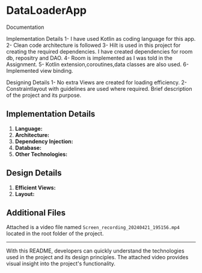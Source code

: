 # DataLoaderApp

Documentation

Implementation Details
1- I have used Kotlin as coding language for this app.
2- Clean code architecture is followed
3- Hilt is used in this project for creating the required dependencies. I have created dependencies for room db, repositry and DAO.
4- Room is implemented as I was told in the Assignment.
5- Kotlin extension,coroutines,data classes are also used.
6- Implemented view binding.

Designing Details
1- No extra Views are created for loading efficiency.
2- Constraintlayout with guidelines are used where required.
Brief description of the project and its purpose.

## Implementation Details

1. **Language:** 
2. **Architecture:** 
3. **Dependency Injection:** 
4. **Database:** 
5. **Other Technologies:** 

## Design Details

1. **Efficient Views:** 
2. **Layout:** 

## Additional Files

Attached is a video file named `Screen_recording_20240421_195156.mp4` located in the root folder of the project.

---

With this README, developers can quickly understand the technologies used in the project and its design principles. The attached video provides visual insight into the project's functionality.
